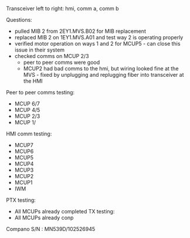 Transceiver left to right: hmi, comm a, comm b


Questions:
- pulled MIB 2 from 2EY1.MVS.B02 for MIB replacement
- replaced MIB 2 on 1EY1.MVS.A01 and test way 2 is operating properly
- verified motor operation on ways 1 and 2 for MCUP5 - can close this issue in their system
- checked comms on MCUP 2/3
    - peer to peer comms were good
    - MCUP2 had bad comms to the hmi, but wiring looked fine at the MVS - fixed by unplugging and replugging fiber into transceiver at the HMI

Peer to peer comms testing:
- MCUP 6/7
- MCUP 4/5
- MCUP 2/3
- MCUP 1/

HMI comm testing:
- MCUP7
- MCUP6
- MCUP5
- MCUP4
- MCUP3
- MCUP2
- MCUP1
- IWM




PTX testing:
- All MCUPs already completed TX testing:
- All MCUPs already conp


Compano S/N : MN539D/102526945